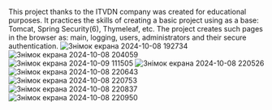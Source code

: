 This project thanks to the ITVDN company was created for educational purposes.
It practices the skills of creating a basic project using as a base: Tomcat, Spring Security(6), Thymeleaf, etc.
The project creates such pages in the browser as: main, logging, users, administrators and their secure authentication.
![Знімок екрана 2024-10-08 192734](https://github.com/user-attachments/assets/ca1ff01c-00e5-4609-9fbd-6f008878b5fa)
![Знімок екрана 2024-10-08 204059](https://github.com/user-attachments/assets/155919d1-716c-47f6-bd03-a08c23ee2b55)
![Знімок екрана 2024-10-09 111505](https://github.com/user-attachments/assets/56753a6c-35be-4372-b0be-edff08911e9b)
![Знімок екрана 2024-10-08 220526](https://github.com/user-attachments/assets/c37c0d09-ed8c-43f2-8d2d-69a19002ef3b)
![Знімок екрана 2024-10-08 220643](https://github.com/user-attachments/assets/79d98836-41be-4503-a761-cfad49c5e327)
![Знімок екрана 2024-10-08 220753](https://github.com/user-attachments/assets/8c79b962-f4ab-4c17-bba9-d3745c98a5b1)
![Знімок екрана 2024-10-08 220837](https://github.com/user-attachments/assets/c0fb07ef-0d31-4be7-ab73-2f8136dfa87d)
![Знімок екрана 2024-10-08 220950](https://github.com/user-attachments/assets/4fe0631d-cd4b-4473-a84d-9d239073dca8)

